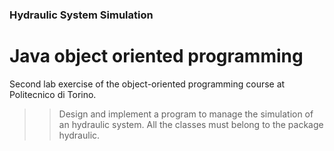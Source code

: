 ### Hydraulic System Simulation
# Java object oriented programming

Second lab exercise of the object-oriented programming course at Politecnico di Torino.

>> Design and implement a program to manage the simulation of an hydraulic system.
>> All the classes must belong to the package hydraulic. 